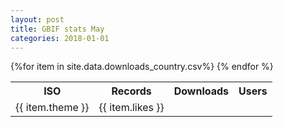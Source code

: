 ```yaml
---
layout: post
title: GBIF stats May
categories: 2018-01-01
---
```

<table><tr><th>ISO</th><th>Records</th><th>Downloads</th><th>Users</th></tr>
{%for item in site.data.downloads_country.csv%}
        <tr>
            <td>{{ item.theme }}</td>
            <td>{{ item.likes }}</td>
        </tr>
            {% endfor %}
</table>